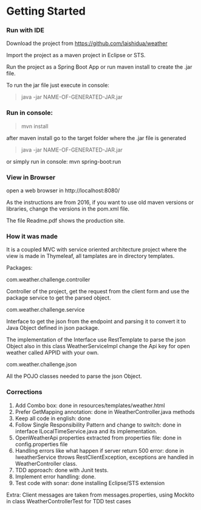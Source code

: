 # Getting Started

### Run with IDE

Download the project from https://github.com/laishidua/weather

Import the project as a maven project in Eclipse or STS. 

Run the project as a Spring Boot App or run maven install to create the .jar file.

To run the jar file just execute in console:

>java -jar NAME-OF-GENERATED-JAR.jar

### Run in console:

>mvn install

after maven install go to the target folder where the .jar file is generated 

>java -jar NAME-OF-GENERATED-JAR.jar

or simply run in console: mvn spring-boot:run

### View in Browser

open a web browser in http://localhost:8080/

As the instructions are from 2016, if you want to use old maven versions or libraries,
 change the versions in the pom.xml file.
 
The file Readme.pdf shows the production site.

### How it was made

It is a coupled MVC with service oriented architecture project where the view is made in Thymeleaf, all tamplates are in directory templates.

Packages:

com.weather.challenge.controller

Controller of the project, get the request from the client form and use the package service to get the parsed object.

com.weather.challenge.service

Interface to get the json from the endpoint and parsing it to convert it to Java Object defined in json package.

The implementation of the Interface use RestTemplate to parse the json Object also
in this class WeatherServiceImpl change the Api key for open weather called APPID with your own.

com.weather.challenge.json

All the POJO classes needed to parse the json Object.

### Corrections

1. Add Combo box: done in resources/templates/weather.html
2. Prefer GetMapping annotation: done in WeatherController.java methods
3. Keep all code in english: done
4. Follow Single Responsibility Pattern and change to switch: done in interface ILocalTimeService.java and its implementation.
5. OpenWeatherApi properties extracted from properties file: done in config.properties file
6. Handling errors like what happen if server return 500 error: done in IweatherService throws RestClientException, exceptions are handled in WeatherController class.
7. TDD approach: done with Junit tests.
8. Implement error handling: done.
9. Test code with sonar: done installing Eclipse/STS extension

Extra: Client messages are taken from messages.properties, using Mockito in class WeatherControllerTest for TDD test cases

